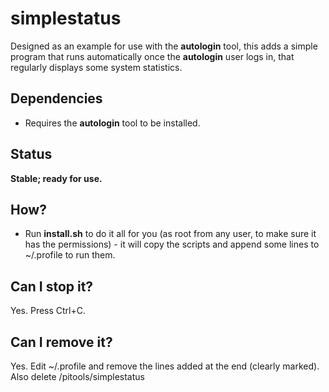 # simplestatus

Designed as an example for use with the **autologin** tool, this adds a simple program that runs automatically once the **autologin** user logs in, that regularly displays some system statistics. 

## Dependencies

* Requires the **autologin** tool to be installed.

## Status

**Stable; ready for use.**

## How?

* Run **install.sh** to do it all for you (as root from any user, to make sure it has the permissions) - it will copy the scripts and append some lines to ~/.profile to run them.

## Can I stop it?

Yes. Press Ctrl+C.

## Can I remove it?

Yes. Edit ~/.profile and remove the lines added at the end (clearly marked). Also delete /pitools/simplestatus
